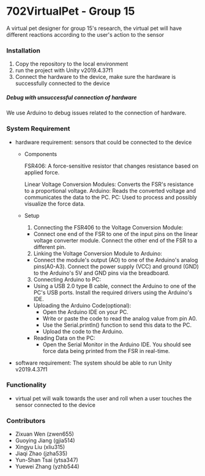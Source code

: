 # 702VirtualPet - Group 15

A virtual pet designer for group 15's research, the virtual pet will have different reactions according to the user's action to the sensor

### Installation
1. Copy the repository to the local environment
2. run the project with Unity v2019.4.37f1
3. Connect the hardware to the device, make sure the hardware is successfully connected to the device

##### Debug with unsuccessful connection of hardware
We use Arduino to debug issues related to the connection of hardware.

### System Requirement
- hardware requirement: sensors that could be connected to the device
  - Components
    
    FSR406: A force-sensitive resistor that changes resistance based on applied force.
    
    Linear Voltage Conversion Modules: Converts the FSR's resistance to a proportional voltage.
    Arduino: Reads the converted voltage and communicates the data to the PC.
    PC: Used to process and possibly visualize the force data.
  - Setup
    1. Connecting the FSR406 to the Voltage Conversion Module:
      - Connect one end of the FSR to one of the input pins on the linear voltage converter module. Connect the other end of the FSR to a different pin.
  
          
    2. Linking the Voltage Conversion Module to Arduino:
      - Connect the module's output (AO) to one of the Arduino's analog pins(A0-A3). Connect the power supply (VCC) and ground (GND) to the Arduino's 5V and GND pins via the breadboard.
    3. Connecting Arduino to PC:
      - Using a USB 2.0 type B cable, connect the Arduino to one of the PC's USB ports. Install the required drivers using the Arduino's IDE.
      - Uploading the Arduino Code(optional):
        - Open the Arduino IDE on your PC.
        - Write or paste the code to read the analog value from pin A0.
        - Use the Serial.println() function to send this data to the PC.
        - Upload the code to the Arduino.
      - Reading Data on the PC:
        - Open the Serial Monitor in the Arduino IDE. You should see force data being printed from the FSR in real-time.

- software requirement: The system should be able to run Unity v2019.4.37f1

### Functionality
- virtual pet will walk towards the user and roll when a user touches the sensor connected to the device

### Contributors
- Zixuan Wen (zwen655)
- Guoying Jiang (gjia514)
- Xingyu Liu (xliu315)
- Jiaqi Zhao (jzha535)
- Yun-Shan Tsai (ytsa347)
- Yuewei Zhang (yzhb544)
